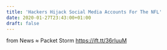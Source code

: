 ```yaml
---
title: 'Hackers Hijack Social Media Accounts For The NFL'
date: 2020-01-27T23:43:00+01:00
draft: false
---
```


  
  
from News ≈ Packet Storm https://ift.tt/36rIuuM